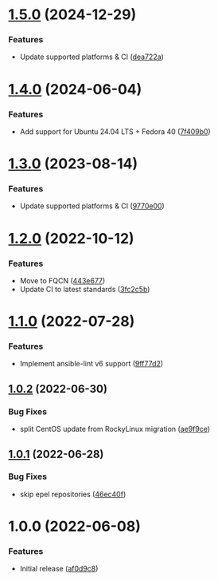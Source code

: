 # [1.5.0](https://github.com/de-it-krachten/ansible-role-centos2rocky/compare/v1.4.0...v1.5.0) (2024-12-29)


### Features

* Update supported platforms & CI ([dea722a](https://github.com/de-it-krachten/ansible-role-centos2rocky/commit/dea722a46d3455eb017cc3c5ae186968e73e060e))

# [1.4.0](https://github.com/de-it-krachten/ansible-role-centos2rocky/compare/v1.3.0...v1.4.0) (2024-06-04)


### Features

* Add support for Ubuntu 24.04 LTS + Fedora 40 ([7f409b0](https://github.com/de-it-krachten/ansible-role-centos2rocky/commit/7f409b04bc0d69e1680b6511e98b98e512066f9e))

# [1.3.0](https://github.com/de-it-krachten/ansible-role-centos2rocky/compare/v1.2.0...v1.3.0) (2023-08-14)


### Features

* Update supported platforms & CI ([9770e00](https://github.com/de-it-krachten/ansible-role-centos2rocky/commit/9770e00e1d33b42e854a9c31ce580d81317bde4f))

# [1.2.0](https://github.com/de-it-krachten/ansible-role-centos2rocky/compare/v1.1.0...v1.2.0) (2022-10-12)


### Features

* Move to FQCN ([443e677](https://github.com/de-it-krachten/ansible-role-centos2rocky/commit/443e677932202246a87ebc4bd606af639a567809))
* Update CI to latest standards ([3fc2c5b](https://github.com/de-it-krachten/ansible-role-centos2rocky/commit/3fc2c5b29294d16f65e78dc32fadf6ecb1a408bf))

# [1.1.0](https://github.com/de-it-krachten/ansible-role-centos2rocky/compare/v1.0.2...v1.1.0) (2022-07-28)


### Features

* Implement ansible-lint v6 support ([9ff77d2](https://github.com/de-it-krachten/ansible-role-centos2rocky/commit/9ff77d20ba23c1e5af8941e00189bc4a474abca4))

## [1.0.2](https://github.com/de-it-krachten/ansible-role-centos2rocky/compare/v1.0.1...v1.0.2) (2022-06-30)


### Bug Fixes

* split CentOS update from RockyLinux migration ([ae9f9ce](https://github.com/de-it-krachten/ansible-role-centos2rocky/commit/ae9f9ce2f4a53f8cac22b13f337468dd20db85c4))

## [1.0.1](https://github.com/de-it-krachten/ansible-role-centos2rocky/compare/v1.0.0...v1.0.1) (2022-06-28)


### Bug Fixes

* skip epel repositories ([46ec40f](https://github.com/de-it-krachten/ansible-role-centos2rocky/commit/46ec40f037077804645e78cc60ffb120a9f906d5))

# 1.0.0 (2022-06-08)


### Features

* Initial release ([af0d9c8](https://github.com/de-it-krachten/ansible-role-centos2rocky/commit/af0d9c874ec67a85f9d94efb4c93c69ed8acb31e))
